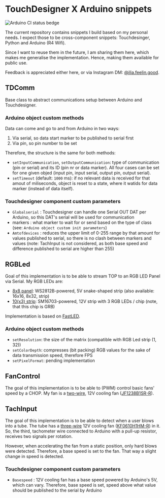 # TouchDesigner X Arduino snippets

![Arduino CI status bedge](https://github.com/alilia/touchdesigner/actions/workflows/main.yml/badge.svg)

The current repository contains snippets I build based on my personal needs. I expect those to be cross-component snippets: Touchdesinger, Python and Arduino (R4 Wifi).

Since I want to reuse them in the future, I am sharing them here, which makes me generalise the implementation. Hence, making them available for public use.

Feedback is appreciated either here, or via Instagram DM: [@ilia.feelin.good](https://www.instagram.com/ilia.feelin.good/).

## TDComm

Base class to abstract communications setup between Arduino and Touchdesigner.

### Arduino object custom methods

Data can come and go to and from Arduino in two ways:

1. Via serial, so data start marker to be published to serial first
1. Via pin, so pin number to be set

Therefore, the structure is the same for both methods:

* `setInputCommunication`, `setOutputCommunication`: type of communication (pin or serial) and its ID (pin nr or data marker). All four cases can be set for one given objed (input pin, input serial, output pin, output serial).
* `setTimeout` (default: `1000` ms): if no relevant data is received for that amout of miliseconds, object is reset to a state, where it watids for data marker (instead of data itself).

### Touchdesigner component custom parameters

* `Globalserial` : Touchdesigner can handle one Serial OUT DAT per Arduino, so this DAT's serial will be used for communication
* markers : what marker to wait for or send based on the type of class (see: `Arduino object custom init parameters`)
* `Amtofdevices` : reduces the upper limit of 0-255 range by that amount for values published to serial, so there is no clash between markers and values (note: TachInput is not considered, as both base speed and difference published to serial are higher than 255)

## RGBLed

Goal of this implementation is to be able to stream TOP to an RGB LED Panel via Serial. My RGB LEDs are:
* [8x8 panel](https://www.aliexpress.com/item/1005003901833984.html?spm=a2g0o.order_list.order_list_main.11.4db81802bIbykX): WS2812B-powered, 5V snake-shaped strip (also available: 16x16, 8x32, strip)
* [10(x3) strip](https://leddiszkont.hu/led-szalag-led-szalag-magic-1.-magyarorszagon-a-legolcsobb/LLSZ505048L2EVRGBMAG/adatlap.html): SM16703-powered, 12V strip with 3 RGB LEDs / chip (note, that this chip is GRB)

Implementation is based on [FastLED](https://github.com/FastLED/FastLED).

### Arduino object custom methods

* `setResolution`: the size of the matrix (compatible with RGB Led strip (1, 32))
* `setColorDepth`: compresses (bit packing) RGB values for the sake of data transmission speed, therefore FPS
* `setPixelFormat`: pending implementation

## FanControl

The goal of this implementation is to be able to (PWM) control basic fans' speed by a CHOP. My fan is a [two-wire](https://youtu.be/UJK2JF8wOu8?t=67), 12V cooling fan ([JF1238B1SR-R](https://lomex.hu/pdf/jam/(jam)_jf1238-13.pdf)).

## TachInput

The goal of this implementation is to be able to detect when a user blows into a tube. The tube has a [three-wire](https://youtu.be/UJK2JF8wOu8?t=208) 12V cooling fan ([KF0610H1HM-R](https://lomex.hu/pdf/jam/(jam)_kf0610-01.pdf)) in it. So, the third, tachometer wire connected to Arduino with a pull-up resistor, receives two signals per rotation.

However, when accelerating the fan from a static position, only hard blows were detected. Therefore, a base speed is set to the fan. That way a slight change in speed is detected.

### Touchdesigner component custom parameters

* `Basespeed` : 12V cooling fan has a base speed powered by Arduino's 5V, which can vary. Therefore, base speed is set, speed above what value should be published to the serial by Arduino
